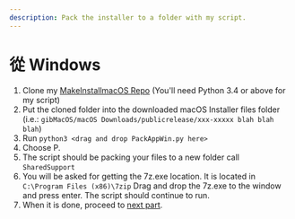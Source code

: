 ```yaml
---
description: Pack the installer to a folder with my script.
---
```


# 從 Windows

1. Clone my [MakeInstallmacOS Repo](https://github.com/doesprintfwork/MakeInstallmacOS) \(You'll need Python 3.4 or above for my script\)
2. Put the cloned folder into the downloaded macOS Installer files folder \(i.e.: `gibMacOS/macOS Downloads/publicrelease/xxx-xxxxx blah blah blah`\)
3. Run `python3 <drag and drop PackAppWin.py here>`
4. Choose P.
5. The script should be packing your files to a new folder call `SharedSupport`
6. You will be asked for getting the 7z.exe location. It is located in `C:\Program Files (x86)\7zip` Drag and drop the 7z.exe to the window and press enter. The script should continue to run.
7. When it is done, proceed to [next part](../offline-part-3/windows.md).

